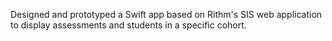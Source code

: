 Designed and prototyped a Swift app based on Rithm's SIS web application to display assessments and students in a specific cohort.
